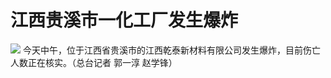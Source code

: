 

# 江西贵溪市一化工厂发生爆炸

![](https://inews.gtimg.com/news_bt/O3JRfVwUUoptf2L9IBRIxAQpve8Vc51bIFwPsECVNlMAQAA/1000)
今天中午，位于江西省贵溪市的江西乾泰新材料有限公司发生爆炸，目前伤亡人数正在核实。（总台记者 郭一淳 赵学锋）

